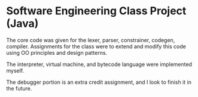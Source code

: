 # Software Engineering Class Project (Java)

The core code was given for the lexer, parser, constrainer, codegen, compiler.
Assignments for the class were to extend and modify this code using OO principles and design patterns. 

The interpreter, virtual machine, and bytecode language were implemented myself. 

The debugger portion is an extra credit assignment, and I look to finish it in the future. 
